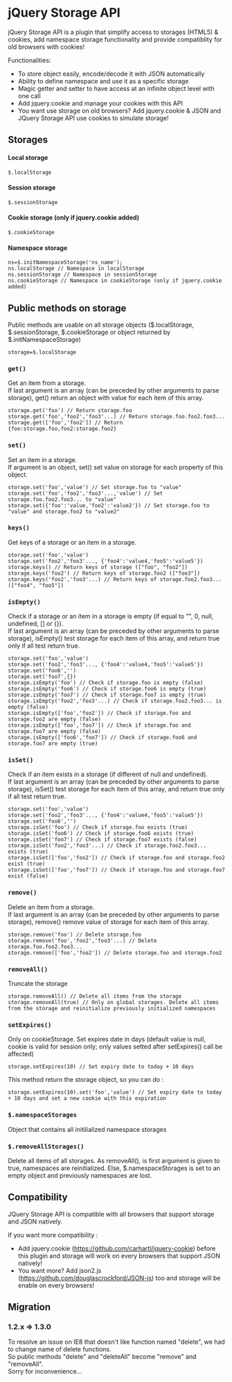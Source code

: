 jQuery Storage API
==================

jQuery Storage API is a plugin that simplify access to storages (HTML5) & cookies, add namespace storage functionality and provide compatiblity for old browsers with cookies!

Functionalities:
* To store object easily, encode/decode it with JSON automatically
* Ability to define namespace and use it as a specific storage
* Magic getter and setter to have access at an infinite object level with one call
* Add jquery.cookie and manage your cookies with this API
* You want use storage on old browsers? Add jquery.cookie & JSON and JQuery Storage API use cookies to simulate storage!


Storages
--------
#### Local storage
    $.localStorage

#### Session storage
    $.sessionStorage

#### Cookie storage (only if jquery.cookie added)
    $.cookieStorage

#### Namespace storage
    ns=$.initNamespaceStorage('ns_name');
    ns.localStorage // Namespace in localStorage
    ns.sessionStorage // Namespace in sessionStorage
    ns.cookieStorage // Namespace in cookieStorage (only if jquery.cookie added)

Public methods on storage
-------------------------

Public methods are usable on all storage objects ($.localStorage, $.sessionStorage, $.cookieStorage or object returned by $.initNamespaceStorage)

    storage=$.localStorage

### `get()`
Get an item from a storage.  
If last argument is an array (can be preceded by other arguments to parse storage), get() return an object with value for each item of this array.

    storage.get('foo') // Return storage.foo
    storage.get('foo','foo2','foo3'...) // Return storage.foo.foo2.foo3...
    storage.get(['foo','foo2']) // Return {foo:storage.foo,foo2:storage.foo2}

### `set()`
Set an item in a storage.  
If argument is an object, set() set value on storage for each property of this object.

    storage.set('foo','value') // Set storage.foo to "value"
    storage.set('foo','foo2','foo3'...,'value') // Set storage.foo.foo2.foo3... to "value"
    storage.set({'foo':'value,'foo2':'value2'}) // Set storage.foo to "value" and storage.foo2 to "value2"

### `keys()`
Get keys of a storage or an item in a storage.

    storage.set('foo','value')
    storage.set('foo2','foo3'..., {'foo4':'value4,'foo5':'value5'})
    storage.keys() // Return keys of storage (["foo", "foo2"])
    storage.keys('foo2') // Return keys of storage.foo2 (["foo3"])
    storage.keys('foo2','foo3'...) // Return keys of storage.foo2.foo3... (["foo4", "foo5"])

### `isEmpty()`
Check if a storage or an item in a storage is empty (if equal to "", 0, null, undefined, [] or {}).  
If last argument is an array (can be preceded by other arguments to parse storage), isEmpty() test storage for each item of this array, and return true only if all test return true.

    storage.set('foo','value')
    storage.set('foo2','foo3'..., {'foo4':'value4,'foo5':'value5'})
    storage.set('foo6','')
    storage.set('foo7',{})
    storage.isEmpty('foo') // Check if storage.foo is empty (false)
    storage.isEmpty('foo6') // Check if storage.foo6 is empty (true)
    storage.isEmpty('foo7') // Check if storage.foo7 is empty (true)
    storage.isEmpty('foo2','foo3'...) // Check if storage.foo2.foo3... is empty (false)
    storage.isEmpty(['foo','foo2']) // Check if storage.foo and storage.foo2 are empty (false)
    storage.isEmpty(['foo','foo7']) // Check if storage.foo and storage.foo7 are empty (false)
    storage.isEmpty(['foo6','foo7']) // Check if storage.foo6 and storage.foo7 are empty (true)

### `isSet()`
Check if an item exists in a storage (if different of null and undefined).  
If last argument is an array (can be preceded by other arguments to parse storage), isSet() test storage for each item of this array, and return true only if all test return true.

    storage.set('foo','value')
    storage.set('foo2','foo3'..., {'foo4':'value4,'foo5':'value5'})
    storage.set('foo6','')
    storage.isSet('foo') // Check if storage.foo exists (true)
    storage.isSet('foo6') // Check if storage.foo6 exists (true)
    storage.isSet('foo7') // Check if storage.foo7 exists (false)
    storage.isSet('foo2','foo3'...) // Check if storage.foo2.foo3... exists (true)
    storage.isSet(['foo','foo2']) // Check if storage.foo and storage.foo2 exist (true)
    storage.isSet(['foo','foo7']) // Check if storage.foo and storage.foo7 exist (false)

### `remove()`
Delete an item from a storage.  
If last argument is an array (can be preceded by other arguments to parse storage), remove() remove value of storage for each item of this array.

    storage.remove('foo') // Delete storage.foo
    storage.remove('foo','foo2','foo3'...) // Delete storage.foo.foo2.foo3...
    storage.remove(['foo','foo2']) // Delete storage.foo and storage.foo2

### `removeAll()`
Truncate the storage

    storage.removeAll() // Delete all items from the storage
    storage.removeAll(true) // Only on global storages. Delete all items from the storage and reinitialize previously initialized namespaces

### `setExpires()`
Only on cookieStorage. Set expires date in days (default value is null, cookie is valid for session only; only values setted after setExpires() call be affected) 

    storage.setExpires(10) // Set expiry date to today + 10 days

This method return the storage object, so you can do :

    storage.setExpires(10).set('foo','value') // Set expiry date to today + 10 days and set a new cookie with this expiration

### `$.namespaceStorages`
Object that contains all initilialized namespace storages

### `$.removeAllStorages()`
Delete all items of all storages.
As removeAll(), is first argument is given to true, namespaces are reinitialized.
Else, $.namespaceStorages is set to an empty object and previously namespaces are lost.



Compatibility
-------------

JQuery Storage API is compatible with all browsers that support storage and JSON natively.

If you want more compatibility :
* Add jquery.cookie (https://github.com/carhartl/jquery-cookie) before this plugin and storage will work on every browsers that support JSON natively!
* You want more? Add json2.js (https://github.com/douglascrockford/JSON-js) too and storage will be enable on every browsers!



Migration
---------

### 1.2.x => 1.3.0
To resolve an issue on IE8 that doesn't like function named "delete", we had to change name of delete functions.  
So public methods "delete" and "deleteAll" become "remove" and "removeAll".  
Sorry for inconvenience...
